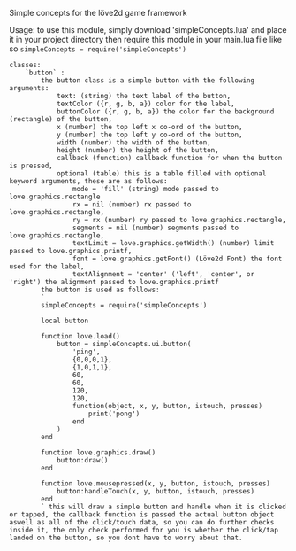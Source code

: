 Simple concepts for the löve2d game framework

Usage:
	to use this module, simply download 'simpleConcepts.lua' and place it in your project directory then require this module in your main.lua file like so
	`simpleConcepts = require('simpleConcepts')`
		
	classes:
		`button` :
			the button class is a simple button with the following arguments:
				text: (string) the text label of the button,
				textColor ({r, g, b, a}) color for the label,
				buttonColor ({r, g, b, a}) the color for the background (rectangle) of the button,
				x (number) the top left x co-ord of the button,
				y (number) the top left y co-ord of the button,
				width (number) the width of the button,
				height (number) the height of the button,
				callback (function) callback function for when the button is pressed,
				optional (table) this is a table filled with optional keyword arguments, these are as follows:
					mode = 'fill' (string) mode passed to love.graphics.rectangle
					rx = nil (number) rx passed to love.graphics.rectangle,
					ry = rx (number) ry passed to love.graphics.rectangle,
					segments = nil (number) segments passed to love.graphics.rectangle,
					textLimit = love.graphics.getWidth() (number) limit passed to love.graphics.printf,
					font = love.graphics.getFont() (Löve2d Font) the font used for the label,
					textAlignment = 'center' ('left', 'center', or 'right') the alignment passed to love.graphics.printf
			the button is used as follows: 
			`
			simpleConcepts = require('simpleConcepts')
			
			local button
			
			function love.load()
				button = simpleConcepts.ui.button(
					'ping',
					{0,0,0,1},
					{1,0,1,1},
					60,
					60,
					120,
					120,
					function(object, x, y, button, istouch, presses)
						print('pong')
					end
				)
			end
			
			function love.graphics.draw()
				button:draw()
			end
			
			function love.mousepressed(x, y, button, istouch, presses)
				button:handleTouch(x, y, button, istouch, presses)
			end
			` this will draw a simple button and handle when it is clicked or tapped, the callback function is passed the actual button object aswell as all of the click/touch data, so you can do further checks inside it, the only check performed for you is whether the click/tap landed on the button, so you dont have to worry about that.

